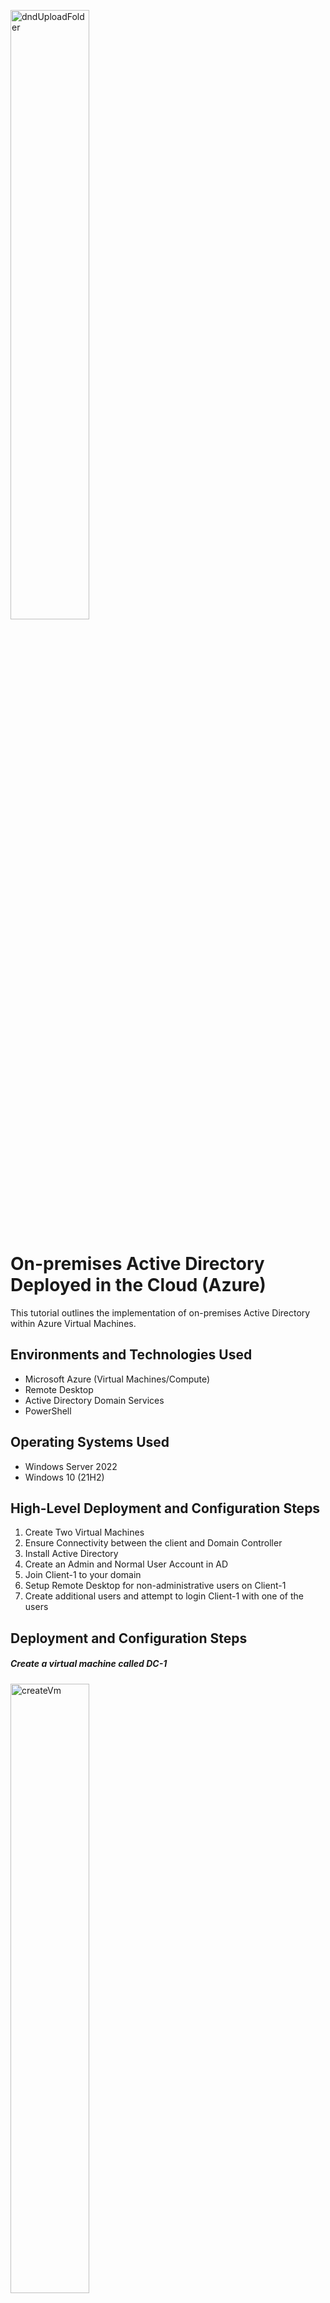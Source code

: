 <p>
<img src="images/msAzureBanner.PNG" alt="dndUploadFolder" width="50%" height="50%">
</p>






# On-premises Active Directory Deployed in the Cloud (Azure)

This tutorial outlines the implementation of on-premises Active Directory within Azure Virtual Machines.

## Environments and Technologies Used
- Microsoft Azure (Virtual Machines/Compute)
- Remote Desktop
- Active Directory Domain Services
- PowerShell

## Operating Systems Used
- Windows Server 2022
- Windows 10 (21H2)

## High-Level Deployment and Configuration Steps
1. Create Two Virtual Machines
2. Ensure Connectivity between the client and Domain Controller
3. Install Active Directory
4. Create an Admin and Normal User Account in AD
5. Join Client-1 to your domain
6. Setup Remote Desktop for non-administrative users on Client-1
7. Create additional users and attempt to login Client-1 with one of the users

## Deployment and Configuration Steps

<h5>Create a virtual machine called DC-1</h5>
<p>
<img src="images/1 - createVm.PNG" alt="createVm" width="50%" height="50%">
<img src="images/2 - vmData.PNG" alt="vmData" width="50%" height="50%">
<img src="images/3 - vmBottomData.PNG" alt="vmBottomData" width="50%" height="50%">
<br />
  
<h5>Create a virtual machine called Client-1</h5>
<img src="images/4 - vmClient1DataTop.PNG" alt="vmClient1DataTop" width="50%" height="50%">
<img src="images/5 - vmClient1DataBottom.PNG" alt="vmClient1DataBottom" width="50%" height="50%">
<img src="images/6 - skipDisks.PNG" alt="skipDisks" width="50%" height="50%">
<img src="images/7 - networkingOptions.PNG" alt="networkingOptions" width="50%" height="50%">
<img src="images/8 - createVmTwo.PNG" alt="createVmTwo" width="50%" height="50%">

<h5>Network Settings</h5>
<img src="images/9 - networkSettings.PNG" alt="networkSettings" width="50%" height="50%">
<img src="images/10 - clickTheNic.PNG" alt="clickTheNic" width="50%" height="50%">
<img src="images/11 - configStatic.PNG" alt="configStatic" width="50%" height="50%">

<h5>Login into VM DC-1</h5>
<img src="images/12 - accessClientVm.PNG" alt="accessClientVm" width="50%" height="50%">
<img src="images/13 - login.PNG" alt="login" width="50%" height="50%">
<img src="images/14 - ping.PNG" alt="ping" width="50%" height="50%">
<img src="images/15 - openWfmsc.PNG" alt="openWfmsc" width="50%" height="50%">
<img src="images/16 - enableCoreNetworking.PNG" alt="enableCoreNetworking" width="50%" height="50%">
<img src="images/17 - SuccessfulPing.PNG" alt="SuccessfulPing" width="50%" height="50%">
<img src="images/18 - part2AddRoles.PNG" alt="part2AddRoles" width="50%" height="50%">
<img src="images/19 - aDServices.PNG" alt="aDServices" width="50%" height="50%">
<img src="images/20 - finishInstall.PNG" alt="finishInstall" width="50%" height="50%">
<img src="images/21 - selectDomain.PNG" alt="selectDomain" width="50%" height="50%">
<img src="images/22 - uncheckBox.PNG" alt="uncheckBox" width="50%" height="50%">
<img src="images/23 - newCredentials.PNG" alt="newCredentials" width="50%" height="50%">
<img src="images/24 - gotToActiveDirectory.PNG" alt="gotToActiveDirectory" width="50%" height="50%">
<img src="images/24 - janeHomeScreen.PNG" alt="janeHomeScreen" width="50%" height="50%">
<img src="images/25 - newOrganization.PNG" alt="newOrganization" width="50%" height="50%">
<img src="images/26 - EMPLOYEES.PNG" alt="EMPLOYEES" width="50%" height="50%">
<img src="images/27 - newFolders.PNG" alt="newFolders" width="50%" height="50%">
<img src="images/28 - newAdmin.PNG" alt="newAdmin" width="50%" height="50%">
<img src="images/29 - janeAdmin.PNG" alt="janeAdmin" width="50%" height="50%">
<img src="images/30 - addJaneToDomain.PNG" alt="addJaneToDomain" width="50%" height="50%">
<img src="images/31 - whoAmIOne.PNG" alt="whoAmIOne" width="50%" height="50%">
<img src="images/32 - logOff.PNG" alt="logOff" width="50%" height="50%">
<br />

<h5>Login as Jane</h5>
<img src="images/33 - loginAsJane.PNG" alt="loginAsJane" width="50%" height="50%">
<img src="images/34 - goToSystem.PNG" alt="goToSystem" width="50%" height="50%">
<img src="images/35 - renameThisPc.PNG" alt="renameThisPc" width="50%" height="50%">
<br />

<h5>Connect DC-1 to Client-1</h5>
<img src="images/36 - networkSettings.PNG" alt="networkSettings" width="50%" height="50%">
<img src="images/37 - setDnsServer.PNG" alt="setDnsServer" width="50%" height="50%">
<img src="images/38 - restartClient1.PNG" alt="restartClient1" width="50%" height="50%">
<img src="images/39 - goToStystem.PNG" alt="goToStystem" width="50%" height="50%">
<img src="images/40 - renameThisPc.PNG" alt="renameThisPc" width="50%" height="50%">
<img src="images/41 - nyDomain.PNG" alt="nyDomain" width="50%" height="50%">
<img src="images/42 - newJaneLogin.PNG" alt="newJaneLogin" width="50%" height="50%">
<img src="images/43 - remoteDesktop.PNG" alt="remoteDesktop" width="50%" height="50%">
<img src="images/44 - remoteDesktopAdd.PNG" alt="remoteDesktopAdd" width="50%" height="50%">
<img src="images/45 - domainUsers.PNG" alt="domainUsers" width="50%" height="50%">
<img src="images/46 - users.PNG" alt="users" width="50%" height="50%">

<h5>Generate users to work with</h5>
<img src="images/47 - psIseAdmin.PNG" alt="psIseAdmin" width="50%" height="50%">
<img src="images/48 - addScript.PNG" alt="addScript" width="50%" height="50%">
<img src="images/49 - createRandomUsers.PNG" alt="createRandomUsers" width="50%" height="50%">
<img src="images/50 - employeeGenResult.PNG" alt="employeeGenResult" width="50%" height="50%">
<img src="images/51 - randomUserLogin.PNG" alt="randomUserLogin" width="50%" height="50%">
<img src="images/52 - loginScreen.PNG" alt="loginScreen" width="50%" height="50%">
<img src="images/53 - loginFail.PNG" alt="loginFail" width="50%" height="50%">
<img src="images/54 - accountUnlock.PNG" alt="accountUnlock" width="50%" height="50%">
<img src="images/55 - passwordReset.PNG" alt="passwordReset" width="50%" height="50%">
</br>
